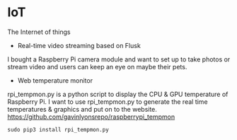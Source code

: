 # IoT
The Internet of things

* Real-time video streaming based on Flusk

I bought a Raspberry Pi camera module and want to set up to take photos or stream video and users can keep an eye on maybe their pets.

* Web temperature monitor

rpi_tempmon.py is a python script to display the CPU & GPU temperature of Raspberry Pi. I want to use rpi_tempmon.py to generate the real time temperatures & graphics and put on to the website. 
https://github.com/gavinlyonsrepo/raspberrypi_tempmon
```
sudo pip3 install rpi_tempmon.py
```





